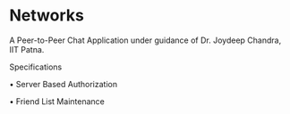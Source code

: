 # Networks
A Peer-to-Peer Chat Application under guidance of Dr. Joydeep Chandra, IIT Patna. 

Specifications 

•	Server Based Authorization

•	Friend List Maintenance
